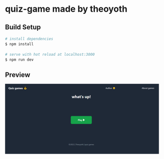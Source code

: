 # quiz-game made by theoyoth

## Build Setup

```bash
# install dependencies
$ npm install

# serve with hot reload at localhost:3000
$ npm run dev

```

## Preview

![real estate website](./assets/img/preview/quizyoth-preview.png "Text to show on mouseover")

